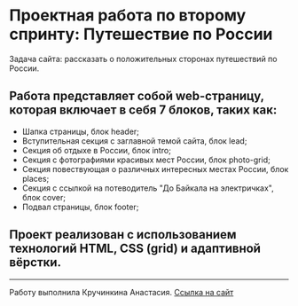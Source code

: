 # Проектная работа по второму спринту: Путешествие по России
Задача сайта: рассказать о положительных сторонах путешествий по России.

## Работа представляет собой web-страницу, которая включает в себя 7 блоков, таких как:
- Шапка страницы, блок header;
- Вступительная секция с заглавной темой сайта, блок lead;
- Секция об отдыхе в России, блок intro;
- Секция с фотографиями красивых мест России, блок photo-grid;
- Секция повествующая о различных интересных местах России, блок places;
- Секция с ссылкой на потеводитель "До Байкала на электричках", блок cover;
- Подвал страницы, блок footer;

## Проект реализован с использованием технологий HTML, CSS (grid) и адаптивной вёрстки.
***
Работу выполнила Кручинкина Анастасия.
[Ссылка на сайт](https://a-kina00.github.io/russian-travel/)
